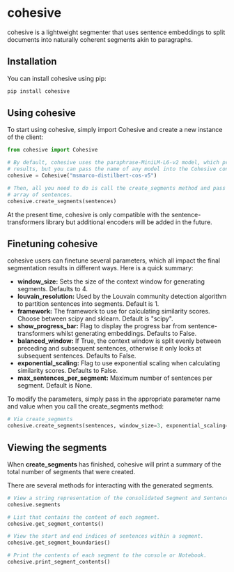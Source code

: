 # cohesive

cohesive is a lightweight segmenter that uses sentence embeddings to split documents into naturally coherent segments akin to paragraphs.

## Installation

You can install cohesive using pip:

```bash
pip install cohesive
```

## Using cohesive

To start using cohesive, simply import Cohesive and create a new instance of the client:

```python
from cohesive import Cohesive

# By default, cohesive uses the paraphrase-MiniLM-L6-v2 model, which produces good
# results, but you can pass the name of any model into the Cohesive constructor.
cohesive = Cohesive("msmarco-distilbert-cos-v5")

# Then, all you need to do is call the create_segments method and pass in an
# array of sentences.
cohesive.create_segments(sentences)
```

At the present time, cohesive is only compatible with the sentence-transformers library but additional encoders will be added in the future.

## Finetuning cohesive

cohesive users can finetune several parameters, which all impact the final segmentation results in different ways. Here is a quick summary:

- **window_size:** Sets the size of the context window for generating segments. Defaults to 4.
- **louvain_resolution:** Used by the Louvain community detection algorithm to partition sentences into segments. Default is 1.
- **framework:** The framework to use for calculating similarity scores. Choose between scipy and sklearn. Default is "scipy".
- **show_progress_bar:** Flag to display the progress bar from sentence-transformers whilst generating embeddings. Defaults to False.
- **balanced_window:** If True, the context window is split evenly between preceding and subsequent sentences, otherwise it only looks at subsequent sentences. Defaults to False.
- **exponential_scaling:** Flag to use exponential scaling when calculating similarity scores. Defaults to False.
- **max_sentences_per_segment:** Maximum number of sentences per segment. Default is None.

To modify the parameters, simply pass in the appropriate parameter name and value when you call the create_segments method:

```python
# Via create_segments
cohesive.create_segments(sentences, window_size=3, exponential_scaling=True)
```

## Viewing the segments

When **create_segments** has finished, cohesive will print a summary of the total number of segments that were created.

There are several methods for interacting with the generated segments.

```python
# View a string representation of the consolidated Segment and Sentence objects
cohesive.segments

# List that contains the content of each segment.
cohesive.get_segment_contents()

# View the start and end indices of sentences within a segment.
cohesive.get_segment_boundaries()

# Print the contents of each segment to the console or Notebook.
cohesive.print_segment_contents()
```

